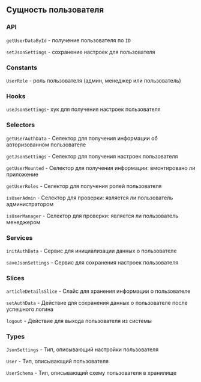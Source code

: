 ## Сущность пользователя

### API

`getUserDataById` - получение пользователя по `ID`

`setJsonSettings` - сохранение настроек для пользователя

### Constants

`UserRole` - роль пользователя (админ, менеджер или пользователь)

### Hooks

`useJsonSettings`- хук для получения настроек пользователя

### Selectors

`getUserAuthData` - Селектор для получения информации об авторизованном пользователе

`getJsonSettings` - Селектор для получения настроек пользователя

`getUserMounted` - Селектор для получения информации: вмонтировано ли приложение

`getUserRoles` - Селектор для получения ролей пользователя

`isUserAdmin` - Селектор для проверки: является ли пользователь администратором

`isUserManager` - Селектор для проверки: является ли пользователь менеджером

### Services

`initAuthData` - Сервис для инициализации данных о пользователе

`saveJsonSettings` - Сервис для сохранения настроек пользователя

### Slices

`articleDetailsSlice` - Слайс для хранения информации о пользователе

`setAuthData` - Действие для сохранения данных о пользователе после успешного логина

`logout` - Действие для выхода пользователя из системы

### Types

`JsonSettings` - Тип, описывающий настройки пользователя

`User` - Тип, описывающий пользователя

`UserSchema` - Тип, описывающий схему пользователя в хранилище
